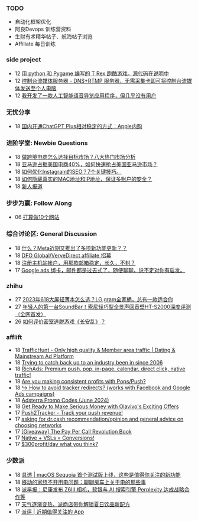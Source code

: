 ### TODO
-  自动化框架优化
-  阿良Devops 训练营资料
-  生财有术精华帖子、航海帖子浏览
-  Affiliate 每日训练

### side project
<!-- sideproject:START -->
-  12 [用 python 和 Pygame 编写的 T Rex 跑酷游戏。源代码在说明中](https://www.youtube.com/watch?v=pZySIXSelCA)
-  12 [控制台流媒体服务器 - DNS+RTMP 服务器，无需采集卡即可将控制台流媒体发送至个人电脑](https://github.com/Aioros/console-streaming-server)
-  12 [我开发了一款人工智能语音导览应用程序，但几乎没有用户](https://www.reddit.com/r/SideProject/comments/18gpp0e/ive_built_an_ai_audio_tour_app_but_have_almost_no/)<!-- sideproject:END -->


### 无忧分享
<!-- ruyo:START -->
-  18 [国内开通ChatGPT Plus相对稳定的方式：Apple内购](https://51.ruyo.net/18681.html)<!-- ruyo:END -->

### 进阶学堂: Newbie Questions
<!-- advertcn1:START -->
-  18 [做跨境电商怎么选择目标市场？八大热门市场分析](https://www.advertcn.com/thread-115410-1-1.html)
-  18 [亚马逊占据美国电商40%，如何快速抢占美国亚马逊市场？](https://www.advertcn.com/thread-115409-1-1.html)
-  18 [如何优化Instagram的SEO？7个关键技巧。](https://www.advertcn.com/thread-115406-1-1.html)
-  18 [如何隐藏真实的MAC地址和IP地址，保证多账户的安全？](https://www.advertcn.com/thread-115405-1-1.html)
-  18 [新人报道](https://www.advertcn.com/thread-115403-1-1.html)<!-- advertcn1:END -->

### 步步为赢: Follow Along
<!-- advertcn2:START -->
-  06 [打算做10个网站](https://www.advertcn.com/thread-115247-1-1.html)<!-- advertcn2:END -->

### 综合讨论区: General Discussion
<!-- advertcn3:START -->
-  18 [什么？Meta近期又推出了多项新功能更新？？](https://www.advertcn.com/thread-115413-1-1.html)
-  18 [DFO Global/VerveDirect affiliate 招募](https://www.advertcn.com/thread-115408-1-1.html)
-  18 [注册主机站帐户，用那款邮箱稳定，长久，不封？](https://www.advertcn.com/thread-115407-1-1.html)
-  17 [Google ads 绑卡，邮件都是过去式了，随便聊聊，说不定对你有启发。](https://www.advertcn.com/thread-115398-1-1.html)<!-- advertcn3:END -->


### zhihu
<!-- zhihu:START -->
-  27 [2023年618大屏轻薄本怎么选？LG gram全家桶，总有一款适合你](http://zhuanlan.zhihu.com/p/632641888?utm_campaign=rss&utm_medium=rss&utm_source=rss&utm_content=title)
-  27 [年轻人的第一台SoundBar！索尼轻巧型全景声回音壁HT-S2000深度评测（全网首发）](http://zhuanlan.zhihu.com/p/630990296?utm_campaign=rss&utm_medium=rss&utm_source=rss&utm_content=title)
-  26 [如何评价密室逃脱游戏《长安乱》？](http://www.zhihu.com/question/563950552/answer/3045961312?utm_campaign=rss&utm_medium=rss&utm_source=rss&utm_content=title)<!-- zhihu:END -->

### afflift
<!-- afflift:START -->
-  18 [TrafficHunt - Only high quality &amp; Member area traffic | Dating &amp; Mainstream Ad Platform](https://afflift.com/f/threads/traffichunt-only-high-quality-member-area-traffic-dating-mainstream-ad-platform.10862/)
-  18 [Trying to catch back up to an industry been in since 2006](https://afflift.com/f/threads/trying-to-catch-back-up-to-an-industry-been-in-since-2006.13299/)
-  18 [RichAds: Premium push, pop, in-page, calendar, direct click, native traffic!](https://afflift.com/f/threads/richads-premium-push-pop-in-page-calendar-direct-click-native-traffic.991/)
-  18 [Are you making consistent profits with Pops/Push?](https://afflift.com/f/threads/are-you-making-consistent-profits-with-pops-push.13181/)
-  18 [↪️ How to avoid tracker redirects? &lpar;works with Facebook and Google Ads campaigns&rpar;](https://afflift.com/f/threads/%E2%86%AA%EF%B8%8F-how-to-avoid-tracker-redirects-works-with-facebook-and-google-ads-campaigns.13295/)
-  18 [Adsterra Promo Codes &lpar;June 2024&rpar;](https://afflift.com/f/threads/adsterra-promo-codes-june-2024.13269/)
-  18 [Get Ready to Make Serious Money with Olavivo&#39;s Exciting Offers](https://afflift.com/f/threads/get-ready-to-make-serious-money-with-olavivos-exciting-offers.10730/)
-  17 [Push2Tracker - Track your push revenue!](https://afflift.com/f/threads/push2tracker-track-your-push-revenue.13278/)
-  17 [asking for dr.cash recommendation/opinion and general advice on choosing networks](https://afflift.com/f/threads/asking-for-dr-cash-recommendation-opinion-and-general-advice-on-choosing-networks.13298/)
-  17 [[Giveaway] The Pay Per Call Revolution Book](https://afflift.com/f/threads/giveaway-the-pay-per-call-revolution-book.13270/)
-  17 [Native + VSLs = Conversions!](https://afflift.com/f/threads/native-vsls-conversions.10913/)
-  17 [$300profit/day what you think?](https://afflift.com/f/threads/300profit-day-what-you-think.13245/)<!-- afflift:END -->

### 少数派
<!-- sspai:START -->
-  18 [具透 | macOS Sequoia 首个测试版上线，这些是值得你关注的新功能](https://sspai.com/post/89629)
-  18 [移动的家绕不开用电问题：聊聊房车上关于电的那些事](https://sspai.com/post/88929)
-  18 [派早报：尼康发布 Z6Ⅲ 相机，软银与 AI 搜索引擎 Perplexity 达成战略合作等](https://sspai.com/post/89685)
-  17 [天气逐渐变热，派商店带你解锁夏日饮品新配方](https://sspai.com/post/79882)
-  17 [派评 | 近期值得关注的 App](https://sspai.com/post/89677)<!-- sspai:END -->
